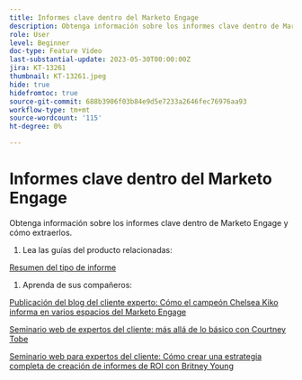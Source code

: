 ```yaml
---
title: Informes clave dentro del Marketo Engage
description: Obtenga información sobre los informes clave dentro de Marketo Engage y cómo extraerlos.
role: User
level: Beginner
doc-type: Feature Video
last-substantial-update: 2023-05-30T00:00:00Z
jira: KT-13261
thumbnail: KT-13261.jpeg
hide: true
hidefromtoc: true
source-git-commit: 688b3906f03b84e9d5e7233a2646fec76976aa93
workflow-type: tm+mt
source-wordcount: '115'
ht-degree: 0%

---
```



# Informes clave dentro del Marketo Engage

Obtenga información sobre los informes clave dentro de Marketo Engage y cómo extraerlos.

1. Lea las guías del producto relacionadas:

[Resumen del tipo de informe](https://experienceleague.adobe.com/docs/marketo/using/product-docs/reporting/basic-reporting/report-types/report-type-overview.html?lang=en)

1. Aprenda de sus compañeros:

[Publicación del blog del cliente experto: Cómo el campeón Chelsea Kiko informa en varios espacios del Marketo Engage](https://nation.marketo.com/t5/product-blogs/how-marketo-champion-chelsea-kiko-reports-in-various-marketo/ba-p/242627)

[Seminario web de expertos del cliente: más allá de lo básico con Courtney Tobe](https://nation.marketo.com/t5/product-blogs/on-demand-webinar-beyond-the-basics-marketo-reporting/ba-p/302116)

[Seminario web para expertos del cliente: Cómo crear una estrategia completa de creación de informes de ROI con Britney Young](https://nation.marketo.com/t5/product-blogs/on-demand-webinar-rounding-out-your-reporting-how-to-build-a/ba-p/319082)
